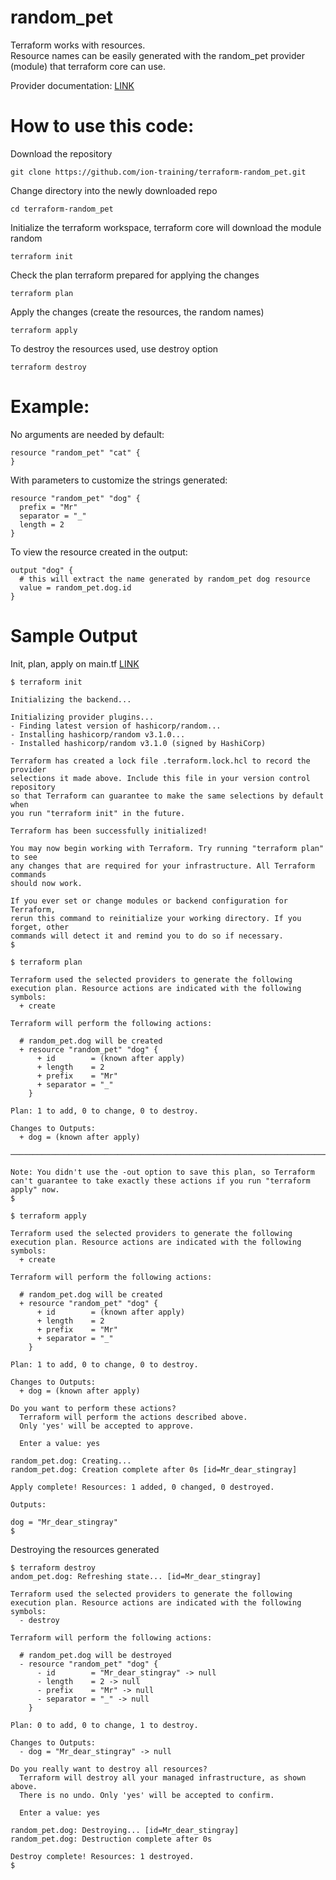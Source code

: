# random_pet

Terraform works with resources. \
Resource names can be easily generated with the random_pet provider (module) that terraform core can use.

Provider documentation: [LINK](https://registry.terraform.io/providers/hashicorp/random/latest/docs/resources/pet)

# How to use this code:
Download the repository
```
git clone https://github.com/ion-training/terraform-random_pet.git
```

Change directory into the newly downloaded repo
```
cd terraform-random_pet
```

Initialize the terraform workspace, terraform core will download the module random
```
terraform init
```

Check the plan terraform prepared for applying the changes
```
terraform plan
```
Apply the changes (create the resources, the random names)
```
terraform apply
```

To destroy the resources used, use destroy option
```
terraform destroy
```

# Example: 
No arguments are needed by default:
```
resource "random_pet" "cat" {
}
```

With parameters to customize the strings generated:
```
resource "random_pet" "dog" {
  prefix = "Mr"
  separator = "_"
  length = 2
}
```

To view the resource created in the output:
```
output "dog" {
  # this will extract the name generated by random_pet dog resource
  value = random_pet.dog.id
}
```

# Sample Output
Init, plan, apply on main.tf [LINK](https://github.com/ion-training/terraform-random_pet/blob/main/main.tf)
```
$ terraform init

Initializing the backend...

Initializing provider plugins...
- Finding latest version of hashicorp/random...
- Installing hashicorp/random v3.1.0...
- Installed hashicorp/random v3.1.0 (signed by HashiCorp)

Terraform has created a lock file .terraform.lock.hcl to record the provider
selections it made above. Include this file in your version control repository
so that Terraform can guarantee to make the same selections by default when
you run "terraform init" in the future.

Terraform has been successfully initialized!

You may now begin working with Terraform. Try running "terraform plan" to see
any changes that are required for your infrastructure. All Terraform commands
should now work.

If you ever set or change modules or backend configuration for Terraform,
rerun this command to reinitialize your working directory. If you forget, other
commands will detect it and remind you to do so if necessary.
$
```

```
$ terraform plan

Terraform used the selected providers to generate the following execution plan. Resource actions are indicated with the following symbols:
  + create

Terraform will perform the following actions:

  # random_pet.dog will be created
  + resource "random_pet" "dog" {
      + id        = (known after apply)
      + length    = 2
      + prefix    = "Mr"
      + separator = "_"
    }

Plan: 1 to add, 0 to change, 0 to destroy.

Changes to Outputs:
  + dog = (known after apply)

───────────────────────────────────────────────────────────────────────────────────────────────────────────────────────────────────────────────────────────────────────────────

Note: You didn't use the -out option to save this plan, so Terraform can't guarantee to take exactly these actions if you run "terraform apply" now.
$
```

```
$ terraform apply

Terraform used the selected providers to generate the following execution plan. Resource actions are indicated with the following symbols:
  + create

Terraform will perform the following actions:

  # random_pet.dog will be created
  + resource "random_pet" "dog" {
      + id        = (known after apply)
      + length    = 2
      + prefix    = "Mr"
      + separator = "_"
    }

Plan: 1 to add, 0 to change, 0 to destroy.

Changes to Outputs:
  + dog = (known after apply)

Do you want to perform these actions?
  Terraform will perform the actions described above.
  Only 'yes' will be accepted to approve.

  Enter a value: yes

random_pet.dog: Creating...
random_pet.dog: Creation complete after 0s [id=Mr_dear_stingray]

Apply complete! Resources: 1 added, 0 changed, 0 destroyed.

Outputs:

dog = "Mr_dear_stingray"
$
```

Destroying the resources generated
```
$ terraform destroy
andom_pet.dog: Refreshing state... [id=Mr_dear_stingray]

Terraform used the selected providers to generate the following execution plan. Resource actions are indicated with the following symbols:
  - destroy

Terraform will perform the following actions:

  # random_pet.dog will be destroyed
  - resource "random_pet" "dog" {
      - id        = "Mr_dear_stingray" -> null
      - length    = 2 -> null
      - prefix    = "Mr" -> null
      - separator = "_" -> null
    }

Plan: 0 to add, 0 to change, 1 to destroy.

Changes to Outputs:
  - dog = "Mr_dear_stingray" -> null

Do you really want to destroy all resources?
  Terraform will destroy all your managed infrastructure, as shown above.
  There is no undo. Only 'yes' will be accepted to confirm.

  Enter a value: yes

random_pet.dog: Destroying... [id=Mr_dear_stingray]
random_pet.dog: Destruction complete after 0s

Destroy complete! Resources: 1 destroyed.
$
```
